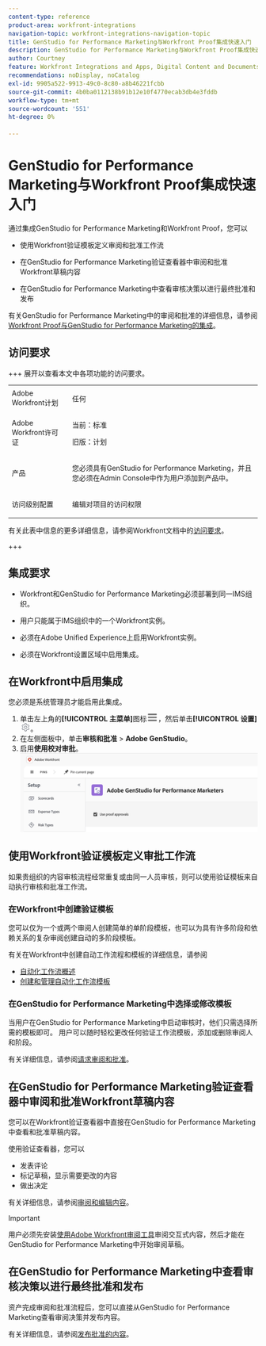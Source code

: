 ```yaml
---
content-type: reference
product-area: workfront-integrations
navigation-topic: workfront-integrations-navigation-topic
title: GenStudio for Performance Marketing与Workfront Proof集成快速入门
description: GenStudio for Performance Marketing与Workfront Proof集成快速入门
author: Courtney
feature: Workfront Integrations and Apps, Digital Content and Documents
recommendations: noDisplay, noCatalog
exl-id: 9905a522-9913-49c0-8c80-a8b46221fcbb
source-git-commit: 4b0ba0112138b91b12e10f4770ecab3db4e3fddb
workflow-type: tm+mt
source-wordcount: '551'
ht-degree: 0%

---
```


# GenStudio for Performance Marketing与Workfront Proof集成快速入门

通过集成GenStudio for Performance Marketing和Workfront Proof，您可以

* 使用Workfront验证模板定义审阅和批准工作流

* 在GenStudio for Performance Marketing验证查看器中审阅和批准Workfront草稿内容

* 在GenStudio for Performance Marketing中查看审核决策以进行最终批准和发布

有关GenStudio for Performance Marketing中的审阅和批准的详细信息，请参阅[Workfront Proof与GenStudio for Performance Marketing的集成](https://experienceleague.adobe.com/zh-hans/docs/genstudio-for-performance-marketing/user-guide/approve/proof-integration)。


## 访问要求

+++ 展开以查看本文中各项功能的访问要求。

<table style="table-layout:auto"> 
 <col> 
 <col> 
 <tbody> 
 <tr> 
   <td role="rowheader">Adobe Workfront计划</td> 
   <td> 
   <p>任何</p> 
   </td> 
  </tr> 
  <tr> 
   <td role="rowheader">Adobe Workfront许可证</td> 
   <td> 
   <p>当前：标准 </p> 
   <p>旧版：计划 </p></td> 
  </tr> 
  <tr> 
   <td role="rowheader">产品</td> 
   <td> 
   <p> 您必须具有GenStudio for Performance Marketing，并且您必须在Admin Console中作为用户添加到产品中。 </p> </td> 
  </tr> 
  <tr> 
   <td role="rowheader">访问级别配置</td> 
   <td> <p>编辑对项目的访问权限</p> </td> 
  </tr> 
 </tbody> 
</table>

有关此表中信息的更多详细信息，请参阅Workfront文档中的[访问要求](/help/quicksilver/administration-and-setup/add-users/access-levels-and-object-permissions/access-level-requirements-in-documentation.md)。

+++


## 集成要求

* Workfront和GenStudio for Performance Marketing必须部署到同一IMS组织。

* 用户只能属于IMS组织中的一个Workfront实例。

* 必须在Adobe Unified Experience上启用Workfront实例。

* 必须在Workfront设置区域中启用集成。


## 在Workfront中启用集成

您必须是系统管理员才能启用此集成。

1. 单击左上角的&#x200B;**[!UICONTROL 主菜单]**&#x200B;图标![主菜单](/help/_includes/assets/main-menu-icon-left-nav.png)，然后单击&#x200B;**[!UICONTROL 设置]**![设置图标](/help/_includes/assets/gear-icon-setup.png)。
1. 在左侧面板中，单击&#x200B;**审核和批准** > **Adobe GenStudio**。
1. 启用&#x200B;**使用校对审批**。
   ![为GenStudio设置启用校对](assets/enable-proofing-gs.png)

## 使用Workfront验证模板定义审批工作流

如果贵组织的内容审核流程经常重复或由同一人员审核，则可以使用验证模板来自动执行审核和批准工作流。

### 在Workfront中创建验证模板

您可以仅为一个或两个审阅人创建简单的单阶段模板，也可以为具有许多阶段和依赖关系的复杂审阅创建自动的多阶段模板。

有关在Workfront中创建自动工作流程和模板的详细信息，请参阅

* [自动化工作流概述](/help/quicksilver/review-and-approve-work/proofing/proofing-overview/automated-workflow.md)
* [创建和管理自动化工作流模板](/help/quicksilver/administration-and-setup/manage-workfront/configure-proofing/create-manage-automated-workflow-templates.md)

### 在GenStudio for Performance Marketing中选择或修改模板

当用户在GenStudio for Performance Marketing中启动审核时，他们只需选择所需的模板即可。 用户可以随时轻松更改任何验证工作流模板，添加或删除审阅人和阶段。

有关详细信息，请参阅[请求审阅和批准](https://experienceleague.adobe.com/zh-hans/docs/genstudio-for-performance-marketing/user-guide/approve/request-review)。

## 在GenStudio for Performance Marketing验证查看器中审阅和批准Workfront草稿内容

您可以在Workfront验证查看器中直接在GenStudio for Performance Marketing中查看和批准草稿内容。

使用验证查看器，您可以

* 发表评论
* 标记草稿，显示需要更改的内容
* 做出决定

有关详细信息，请参阅[审阅和编辑内容](https://experienceleague.adobe.com/zh-hans/docs/genstudio-for-performance-marketing/user-guide/approve/review-and-edit)。


>[!IMPORTANT]
>
>用户必须先安装[使用Adobe Workfront审阅工具](/help/quicksilver/review-and-approve-work/proofing/reviewing-proofs-within-workfront/review-a-proof/review-proof-in-web-viewer-extension.md)审阅交互式内容，然后才能在GenStudio for Performance Marketing中开始审阅草稿。


## 在GenStudio for Performance Marketing中查看审核决策以进行最终批准和发布

资产完成审阅和批准流程后，您可以直接从GenStudio for Performance Marketing查看审阅决策并发布内容。

有关详细信息，请参阅[发布批准的内容](https://experienceleague.adobe.com/zh-hans/docs/genstudio-for-performance-marketing/user-guide/approve/publish-content)。
